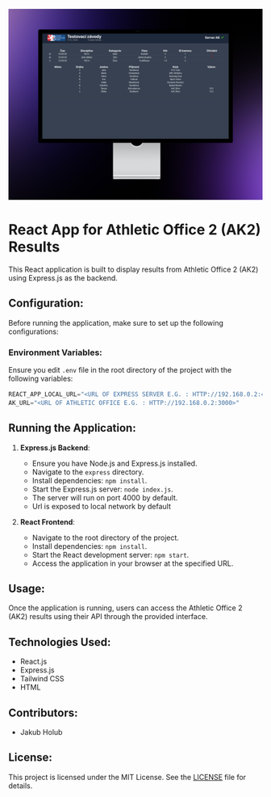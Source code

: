 ![athletics-results-app-mockup](mockup.png)
# React App for Athletic Office 2 (AK2) Results

This React application is built to display results from Athletic Office 2 (AK2) using Express.js as the backend.

## Configuration:

Before running the application, make sure to set up the following configurations:

### Environment Variables:

Ensure you edit `.env` file in the root directory of the project with the following variables:

```js
REACT_APP_LOCAL_URL="<URL OF EXPRESS SERVER E.G. : HTTP://192.168.0.2:4000>"
AK_URL="<URL OF ATHLETIC OFFICE E.G. : HTTP://192.168.0.2:3000>" 
```


## Running the Application:

1. **Express.js Backend**:
    - Ensure you have Node.js and Express.js installed.
    - Navigate to the `express` directory.
    - Install dependencies: `npm install`.
    - Start the Express.js server: `node index.js`.
    - The server will run on port 4000 by default.
    - Url is exposed to local network by default

2. **React Frontend**:
    - Navigate to the root directory of the project.
    - Install dependencies: `npm install`.
    - Start the React development server: `npm start`.
    - Access the application in your browser at the specified URL.

## Usage:

Once the application is running, users can access the Athletic Office 2 (AK2) results using their API through the provided interface.

## Technologies Used:

- React.js
- Express.js
- Tailwind CSS
- HTML


## Contributors:
- Jakub Holub

## License:

This project is licensed under the MIT License. See the [LICENSE](LICENSE) file for details.
